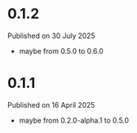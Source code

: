 # 0.1.2

Published on 30 July 2025

- maybe from 0.5.0 to 0.6.0

# 0.1.1

Published on 16 April 2025

- maybe from 0.2.0-alpha.1 to 0.5.0

